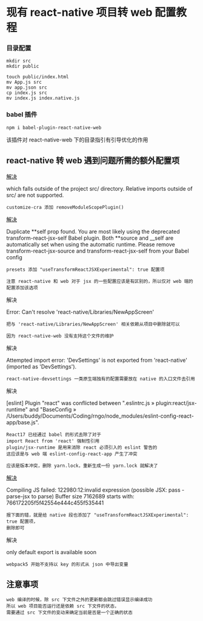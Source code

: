 # 现有 react-native 项目转 web 配置教程

### 目录配置

```
mkdir src
mkdir public

touch public/index.html
mv App.js src
mv app.json src
cp index.js src
mv index.js index.native.js
```

### babel 插件

```
npm i babel-plugin-react-native-web
```

该插件对 react-native-web 下的目录指引有引导优化的作用

## react-native 转 web 遇到问题所需的额外配置项

[解决](https://stackoverflow.com/questions/44114436/the-create-react-app-imports-restriction-outside-of-src-directory)

which falls outside of the project src/ directory.
Relative imports outside of src/ are not supported.

```
customize-cra 添加 removeModuleScopePlugin()
```

[解决](https://github.com/nrwl/nx/issues/14407#issuecomment-1439327945)

Duplicate **self prop found. You are most likely using the deprecated transform-react-jsx-self Babel plugin. Both **source and \_\_self are automatically set when using the automatic runtime. Please remove transform-react-jsx-source and transform-react-jsx-self from your Babel config

```
presets 添加 "useTransformReactJSXExperimental": true 配置项

注意 react-native 和 web 对于 jsx 的一些配置应该是有区别的，所以仅对 web 端的配置添加该选项
```

解决

Error: Can't resolve 'react-native/Libraries/NewAppScreen'

```
把与 'react-native/Libraries/NewAppScreen' 相关依赖从项目中删除就可以

因为 react-native-web 没有支持这个文件的维护
```

解决

Attempted import error: 'DevSettings' is not exported from 'react-native' (imported as 'DevSettings').

```
react-native-devsettings 一类原生端独有的配置需要放在 native 的入口文件去引用
```

解决

[eslint] Plugin "react" was conflicted between ".eslintrc.js » plugin:react/jsx-runtime" and "BaseConfig » /Users/buddy/Documents/Coding/rngo/node_modules/eslint-config-react-app/base.js".

```
React17 已经通过 babel 的形式去除了对于
import React from 'react' 强制性引用
plugin/jsx-runtime 是用来消除 react 必须引入的 eslint 警告的
这应该是与 web 端 eslint-config-react-app 产生了冲突

应该是版本冲突，删除 yarn.lock，重新生成一份 yarn.lock 就解决了
```

[解决](https://github.com/facebook/create-react-app/issues/11825#issuecomment-1000454644)

Compiling JS failed: 122980:12:invalid expression (possible JSX: pass -parse-jsx to parse) Buffer size 7162689 starts with: 766172205f5f42554e444c455f535441

```
报下面的错，就是给 native 段也添加了 "useTransformReactJSXExperimental": true 配置项，
删除即可
```

解决

only default export is available soon

```
webpack5 开始不支持以 key 的形式从 json 中导出变量
```

## 注意事项

```
web 编译的时候，除 src 下文件之外的更新都会跳过错误显示编译成功
所以 web 项目能否运行还是依赖 src 下文件的状态，
需要通过 src 下文件的变动来确定当前是否是一个正确的状态
```

